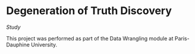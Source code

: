 # Degeneration of Truth Discovery
_Study_

This project was performed as part of the Data Wrangling module at Paris-Dauphine University.